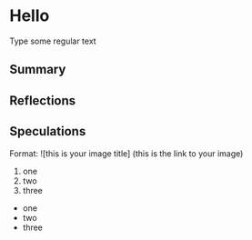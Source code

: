 # Hello 

Type some regular text 
## Summary
## Reflections
## Speculations

Format: ![this is your image title] (this is the link to your image) 

1. one
2. two
3. three

- one
- two
- three

